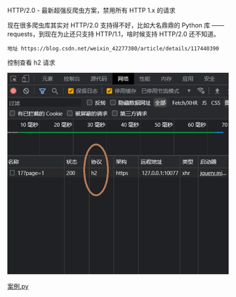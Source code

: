 HTTP/2.0 - 最新超强反爬虫方案，禁用所有 HTTP 1.x 的请求

现在很多爬虫库其实对 HTTP/2.0 支持得不好，比如大名鼎鼎的 Python 库 —— requests，到现在为止还只支持 HTTP/1.1，啥时候支持 HTTP/2.0 还不知道。

    地址 https://blog.csdn.net/weixin_42277380/article/details/117440390
    
控制查看 h2 请求

![debugger](../img/76.png)

[案例.py](./案例.py)